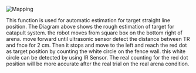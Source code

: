 ![Mapping](https://user-images.githubusercontent.com/65016480/130230081-cb169fa8-7105-4b1e-9066-5688285ed317.jpg)

This function is used for automatic estimation for target straight line position. The Diagram above shows the rough estimation of target for catapult system. the robot moves from square box on the bottom right of arena. move forward until ultrasonic sensor detect the distance between TR and fnce for 2 cm. Then it stops and move to the left and reach the red dot as target position by counting the white circle on the fence wall. this white circle can be detected by using IR Sensor. The real counting for the red dot position will be more accurate after the real trial on the real arena condition. 
